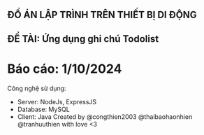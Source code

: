 ## ĐỒ ÁN LẬP TRÌNH TRÊN THIẾT BỊ DI ĐỘNG
## ĐỀ TÀI: Ứng dụng ghi chú Todolist
# Báo cáo: 1/10/2024
Công nghệ sử dụng:
- Server: NodeJs, ExpressJS
- Database: MySQL
- Client: Java
Created by @congthien2003 @thaibaohaonhien @tranhuuthien with love <3
